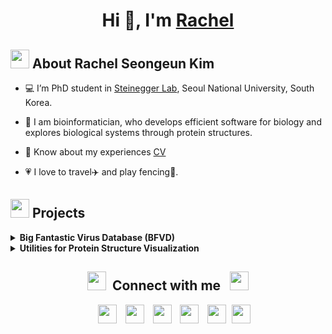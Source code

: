 <h1 align="center">Hi 👋, I'm <a href="https://rachelse.github.io/" target="blank">
Rachel</a></h1>

<h2 alignm="left"> <img src="https://img.icons8.com/?size=100&id=ZmWFAq0mS7su&format=png&color=000000" width=30> About Rachel Seongeun Kim </h2>

- 💻 I’m PhD student in <a href="https://steineggerlab.com/en/" target="blank">Steinegger Lab</a>, Seoul National University, South Korea.

- 🧬 I am bioinformatician, who develops efficient software for biology and explores biological systems through protein structures.

- 📄 Know about my experiences <a href="./assets/Rachel-Seongeun-Kim-CV.pdf" target="blank">CV</a>

- 💗 I love to travel✈️ and play fencing🤺.

<h2 align="left"> <img src="https://img.icons8.com/?size=100&id=a0K5Ldf8dgeT&format=png&color=000000" width=30> Projects </h2>

<details align="left"> 
    <summary> <b> Big Fantastic Virus Database (BFVD) </b> </summary>
    A large repository of predicted viral protein structures.<br>
    <img src="https://img.icons8.com/?size=100&id=KSDaOFfEpIEF&format=png&color=000000" width=20> <a style="margin-right:10px" href="https://doi.org/10.1093/nar/gkae1119" target="blank">Publication</a> 
    <img src="https://img.icons8.com/?size=100&id=PhymLYNNjf3I&format=png&color=000000" width=20> <a style="margin-right: 10px" href="https://bfvd.steineggerlab.workers.dev/" target="blank">Download</a>
    <img src="https://img.icons8.com/?size=100&id=7y0hBJ3Hqpnu&format=png&color=000000" width=20> <a href="https://bfvd.foldseek.com/" target="blank">Web server</a> <br>
    <a href="https://github.com/rachelse/Utils" target="blank"> <img src="https://github-readme-stats.vercel.app/api/pin/?username=steineggerlab&repo=bfvd-analysis&theme=transparent&show_owner=true" width=100%> </a>
</details>
<details align="left">
    <summary> <b> Utilities for Protein Structure Visualization </b> </summary>
    ChimeraX tutorial and custom functionalities.<br>
    <a href="https://github.com/rachelse/Utils" target="blank"> <img src="https://github-readme-stats.vercel.app/api/pin/?username=rachelse&repo=Utils&theme=transparent&show_owner=true" width=100%> </a>
</details>

<h2 align="center" > <img src="https://img.icons8.com/?size=100&id=80254&format=png&color=000000" width="30" height="30" style="margin-right: 10px;">Connect with me <img src="https://img.icons8.com/?size=100&id=80826&format=png&color=000000" width="30" style="margin-left: 10px;"> </h2>

<p align="center">
 <div align="center"  class="icons-social" style="margin-left: 10px;">
        <a style="margin-left: 10px;"  target="_blank" href="https://www.linkedin.com/in/saurabhmchavan/">
			<img src="https://img.icons8.com/?size=100&id=80451&format=png&color=000000" width=30></a>
        <a style="margin-left: 10px;" target="_blank" href="https://github.com/rachelse">
		    <img src="https://img.icons8.com/?size=100&id=80462&format=png&color=000000" width=30></a>
        <a style="margin-left: 10px;" target="_blank" href="https://rachelse.github.io/">
		    <img src="https://img.icons8.com/?size=100&id=ipBLdOAQ6sRn&format=png&color=000000" width=30></a>
		<a style="margin-left: 10px;" target="_blank" href="https://twitter.com/eunbelivable">
			<img src="https://img.icons8.com/?size=100&id=R2tXmQrmni1l&format=png&color=000000" width=30></a>
		<a style="margin-left: 10px;" target="_blank" href="https://bsky.app/profile/eunbelivable.bsky.social">
			<img src="https://img.icons8.com/?size=100&id=uLD6_-80VS7K&format=png&color=000000" width=30 ></a>
		<a style="margin-left: 5px;" target="_blank" href="./assets/Rachel-Seongeun-Kim-CV.pdf">
            <img src="https://img.icons8.com/?size=100&id=igQGPLZQ4FuR&format=png&color=000000" width=30></a>
    </div>
</p>